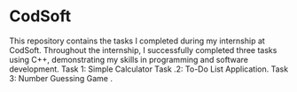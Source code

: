 # CodSoft
This repository contains the tasks I completed during my internship at CodSoft. Throughout the internship, I successfully completed three tasks using C++, demonstrating my skills in programming and software development.  Task 1: Simple Calculator Task .2: To-Do List Application. Task 3: Number Guessing Game .
